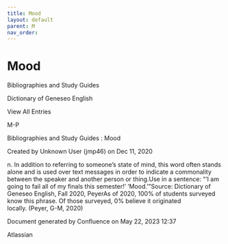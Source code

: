 ```yaml
---
title: Mood
layout: default
parent: M
nav_order:
---
```


# Mood

Bibliographies and Study Guides

Dictionary of Geneseo English

View All Entries

M-P

Bibliographies and Study Guides : Mood

Created by  Unknown User (jmp46) on Dec 11, 2020

n. In addition to referring to someone’s state of mind, this word often stands alone and is used over text messages in order to indicate a commonality between the speaker and another person or thing.Use in a sentence: “‘I am going to fail all of my finals this semester!’ ‘Mood.’”Source: Dictionary of Geneseo English, Fall 2020, PeyerAs of 2020, 100% of students surveyed know this phrase. Of those surveyed, 0% believe it originated locally. (Peyer, G-M, 2020) 

Document generated by Confluence on May 22, 2023 12:37

Atlassian

